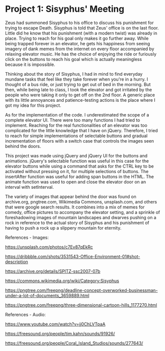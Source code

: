 Project 1: Sisyphus' Meeting
==============

Zeus had summoned Sisyphus to his office to discuss his punishment for trying to escape Death. Sisyphus is told that Zeus' office is on the last floor. Little did he know that his punishment (with a modern twist) was already in place. Trying to reach for his goal only makes it go further away. While being trapped forever in an elevator, he gets his happiness from seeing imagery of dank memes from the internet on every floor accompanied by relaxing elevator music. He has the choice of enjoying the ride or furiously click on the buttons to reach his goal which is actually meaningless because it is impossible.

Thinking about the story of Sisyphus, I had in mind to find everyday mundane tasks that feel like they take forever when you're in a hurry. I thought of a bus ride, or just trying to get out of bed in the morning. But then, while being late to class, I took the elevator and got irritated by the people who were taking it only to get off on the 2nd floor. A generic place with its little annoyances and patience-testing actions is the place where I got my idea for this project.

As for the implementation of the code. I underestimated the scope of a complete elevator UI. There were too many functions I had tried to implement. Reaching for the real functionalities of an elevator was too complicated for the little knowledge that I have on jQuery. Therefore, I tried to reach for simple implementations of selectable buttons and gradual incrementation of floors with a switch case that controls the images seen behind the doors.

This project was made using jQuery and jQuery UI for the buttons and animations. jQuery's selectable function was useful in this case for the elevator buttons while using a command that asks for the CTRL key to be activated without pressing on it, for multiple selections of buttons. The insertAfter function was useful for adding span buttons in the HTML. The animate function was used to open and close the elevator door on an interval with setInterval.

The variety of images that appear behind the door was found on archive.org, pngtree.com, Wikimedia Commons, unsplash.com, and others that were google search results. It combines into a mix of memes for comedy, office pictures to accompany the elevator setting, and a sprinkle of foreshadowing images of mountain landscapes and dwarves pushing on a rock in reference to the actual story of Sisyphus and his punishment of having to push a rock up a slippery mountain for eternity.

References - Images:

https://unsplash.com/photos/c7Ev87qEkRc

https://dribbble.com/shots/3531543-Office-Environment-01#shot-description

https://archive.org/details/SPITZ-ssc2007-07b

https://commons.wikimedia.org/wiki/Category:Sisyphus

https://pngtree.com/freepng/deadline-concept-overworked-businessman-under-a-lot-of-documents_3659889.html

https://pngtree.com/freepng/three-dimensional-cartoon-hills_1177270.html

References - Audio:

https://www.youtube.com/watch?v=jj0ChLVTpaA

https://freesound.org/people/tim.kahn/sounds/91926/

https://freesound.org/people/Coral_Island_Studios/sounds/277643/
